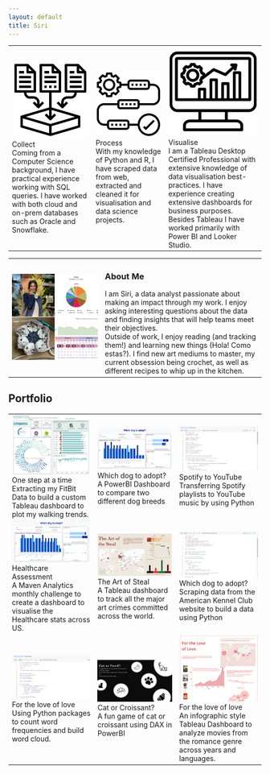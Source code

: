 ```yaml
---
layout: default
title: Siri
---
```


<div class="tools">
<table class="tool-table">
<tr>
<td class="tool-td">
<img src="/assets/images/data-collection.png" class="icon">
<div class="icon-head">Collect</div>
<div class="icon-text">
Coming from a Computer Science background, I have practical experience working with SQL queries. I have worked with both cloud and on-prem databases such as Oracle and Snowflake.
</div>
</td>
<td class="tool-td">
<img src="/assets/images/iteration.png" class="icon">
<div class="icon-head">Process</div>
<div class="icon-text">
With my knowledge of Python and R, I have scraped data from web, extracted and cleaned it for visualisation and data science projects.
</div>
</td>
<td class="tool-td">
<img src="/assets/images/erp.png" class="icon">
<div class="icon-head">Visualise</div>
<div class="icon-text">
I am a Tableau Desktop Certified Professional with extensive knowledge of data visualisation best-practices. I have experience creating extensive dashboards for business purposes. Besides Tableau I have worked primarily with Power BI and Looker Studio. 
</div>
</td>
</tr>
</table>
</div>


<div id="about">
<table>
<tr>
<td>
<div class="about-image"><img src="/assets/images/hobby1.png" class="image-about"></div>
</td>
<td>
<div class="about-text">
<h3>About Me</h3>
I am Siri, a data analyst passionate about making an impact through my work. I enjoy asking interesting questions about the data and finding insights that will help teams meet their objectives.<br> 
Outside of work, I enjoy reading (and tracking them!) and learning new things (Hola! Como estas?). I find new art mediums to master, my current obsession being crochet, as well as different recipes to whip up in the kitchen. 
</div>
</td>
</tr>
</table>
</div>




<div id="portfolio">
<h2 class="project-tagline">Portfolio</h2>
<table>
<tr>
<td class="cell-content"><div class="container">
  <a href="https://public.tableau.com/views/OneStepAtATimeFitnessTracker/OneStepAtATime?:language=en-US&:sid=&:display_count=n&:origin=viz_share_link"><img src="/assets/images/Tableau1.png" class="image"></a>
  <div class="middle">
    <div class="text-head">One step at a time</div>
    <div class="text">Extracting my FitBit Data to build a custom Tableau dashboard to plot my walking trends.</div>
  </div>
</div>
</td>
<td class="cell-content"><div class="container">
  <a href="https://app.powerbi.com/view?r=eyJrIjoiMDUyNDgxOTgtOWM2NS00Mzc1LWIwZGEtZWUzYzRkNWVjMjQ1IiwidCI6IjdjNjZhNjlmLTFmMTctNGEwZi05NGU5LTYxNzU2NTQyYzQ2ZiIsImMiOjZ9"><img src="/assets/images/PowerBI3.png" class="image"></a>
  <div class="middle">
    <div class="text-head">Which dog to adopt?</div>
    <div class="text">A PowerBI Dashboard to compare two different dog breeds</div>
  </div>
</div>
</td>
<td class="cell-content"><div class="container">
  <a href="https://github.com/iris0512/spotify-to-youtube"><img src="/assets/images/Python3.png" class="image"></a>
  <div class="middle">
    <div class="text-head">Spotify to YouTube</div>
    <div class="text">Transferring Spotify playlists to YouTube music by using Python</div>
  </div>
</div>
</td>
</tr>
<tr>
<td class="cell-content"><div class="container">
  <a href="https://app.powerbi.com/view?r=eyJrIjoiYWNmNTMzODEtZThhZS00NzZhLTg3MTgtZjk4YTg2MTliY2QzIiwidCI6IjdjNjZhNjlmLTFmMTctNGEwZi05NGU5LTYxNzU2NTQyYzQ2ZiIsImMiOjZ9&embedImagePlaceholder=true"><img src="/assets/images/PowerBI2.png" class="image"></a>
  <div class="middle">
    <div class="text-head">Healthcare Assessment</div>
    <div class="text">A Maven Analytics monthly challenge to create a dashboard to visualise the Healthcare stats across US.</div>
  </div>
</div>
</td>
<td class="cell-content"><div class="container">
  <a href="https://public.tableau.com/views/TheArtoftheSteal/TheArtoftheSteal?:language=en-US&:sid=&:display_count=n&:origin=viz_share_link"><img src="/assets/images/Tableau2.png" class="image"></a>
  <div class="middle">
    <div class="text-head">The Art of Steal</div>
    <div class="text">A Tableau dashboard to track all the major art crimes committed across the world.</div>
  </div>
</div>
</td>
<td class="cell-content"><div class="container">
  <a href="https://github.com/iris0512/akc-dog-breed-analysis"><img src="/assets/images/Python2.png" class="image"></a>
  <div class="middle">
    <div class="text-head">Which dog to adopt?</div>
    <div class="text">Scraping data from the American Kennel Club website to build a data using Python</div>
  </div>
</div>
</td>

</tr>
<tr>
<td class="cell-content"><div class="container">
  <a href="https://github.com/iris0512/for-the-love-of-love"><img src="/assets/images/Python1.png" class="image"></a>
  <div class="middle">
  <div class="text-head">For the love of love</div>
    <div class="text">Using Python packages to count word frequencies and build word cloud.</div>
  </div>
</div>
</td>

<td class="cell-content"><div class="container">
  <a href="https://app.powerbi.com/view?r=eyJrIjoiMjJiMzRlMTUtOGQzZi00OTFmLWE3ZTUtNDMzNzk2YWQwZjc5IiwidCI6IjdjNjZhNjlmLTFmMTctNGEwZi05NGU5LTYxNzU2NTQyYzQ2ZiIsImMiOjZ9"><img src="/assets/images/PowerBI1.png" class="image"></a>
  <div class="middle">
    <div class="text-head">Cat or Croissant?</div>
    <div class="text">A fun game of cat or croissant using DAX in PowerBI</div>
  </div>
</div>
</td>
<td class="cell-content"><div class="container">
  <a href="https://public.tableau.com/views/FortheLoveofLove/FortheLoveofLove?:language=en-US&:sid=&:display_count=n&:origin=viz_share_link"><img src="/assets/images/Tableau3.png" class="image"></a>
  <div class="middle">
    <div class="text-head">For the love of love</div>
    <div class="text">An infographic style Tableau Dashboard to analyze movies from the romance genre across years and languages.</div>
  </div>
</div>
</td>
</tr>
</table>
</div>

